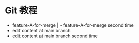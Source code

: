# Git 教程

- feature-A-for-merge | - feature-A-for-merge second time
- edit content at main branch
- edit content at main branch second time
